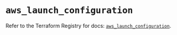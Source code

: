 # `aws_launch_configuration`

Refer to the Terraform Registry for docs: [`aws_launch_configuration`](https://registry.terraform.io/providers/hashicorp/aws/6.11.0/docs/resources/launch_configuration).
